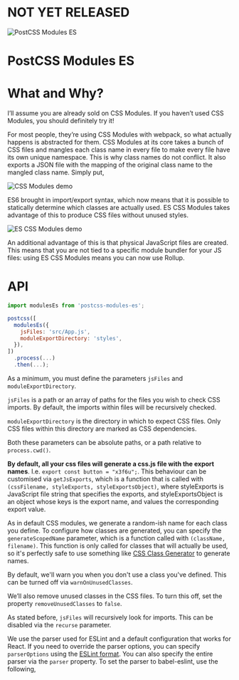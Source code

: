 # NOT YET RELEASED

![PostCSS Modules ES](https://raw.githubusercontent.com/jacobp100/postcss-modules-es/master/assets/logo.png)

# PostCSS Modules ES

# What and Why?

I’ll assume you are already sold on CSS Modules. If you haven’t used CSS Modules, you should definitely try it!

For most people, they’re using CSS Modules with webpack, so what actually happens is abstracted for them. CSS Modules at its core takes a bunch of CSS files and mangles each class name in every file to make every file have its own unique namespace. This is why class names do not conflict. It also exports a JSON file with the mapping of the original class name to the mangled class name. Simply put,

![CSS Modules demo](https://raw.githubusercontent.com/jacobp100/postcss-modules-es/master/assets/css-modules.png)

ES6 brought in import/export syntax, which now means that it is possible to statically determine which classes are actually used. ES CSS Modules takes advantage of this to produce CSS files without unused styles.

![ES CSS Modules demo](https://raw.githubusercontent.com/jacobp100/postcss-modules-es/master/assets/es-css-modules.png)

An additional advantage of this is that physical JavaScript files are created. This means that you are not tied to a specific module bundler for your JS files: using ES CSS Modules means you can now use Rollup.

# API

```js
import modulesEs from 'postcss-modules-es';

postcss([
  modulesEs({
    jsFiles: 'src/App.js',
    moduleExportDirectory: 'styles',
  }),
])
  .process(...)
  .then(...);
```

As a minimum, you must define the parameters `jsFiles` and `moduleExportDirectory`.

`jsFiles` is a path or an array of paths for the files you wish to check CSS imports. By default, the imports within files will be recursively checked.

`moduleExportDirectory` is the directory in which to expect CSS files. Only CSS files within this directory are marked as CSS dependencies.

Both these parameters can be absolute paths, or a path relative to `process.cwd()`.

**By default, all your css files will generate a css.js file with the export names**. I.e. `export const button = "x3f6u";`. This behaviour can be customised via `getJsExports`, which is a function that is called with `(cssFilename, styleExports, styleExportsObject)`, where styleExports is JavaScript file string that specifies the exports, and styleExportsObject is an object whose keys is the export name, and values the corresponding export value.

As in default CSS modules, we generate a random-ish name for each class you define. To configure how classes are generated, you can specify the `generateScopedName` parameter, which is a function called with `(className, filename)`. This function is only called for classes that will actually be used, so it's perfectly safe to use something like [CSS Class Generator](https://github.com/jacobp100/css-class-generator) to generate names.

By default, we'll warn you when you don't use a class you've defined. This can be turned off via `warnOnUnusedClasses`.

We’ll also remove unused classes in the CSS files. To turn this off, set the property `removeUnusedClasses` to `false`.

As stated before, `jsFiles` will recursively look for imports. This can be disabled via the `recurse` parameter.

We use the parser used for ESLint and a default configuration that works for React. If you need to override the parser options, you can specify `parserOptions` using the [ESLint format](http://eslint.org/docs/user-guide/configuring#specifying-parser-options). You can also specify the entire parser via the `parser` property. To set the parser to babel-eslint, use the following,
